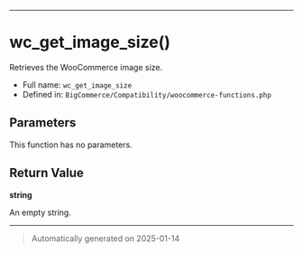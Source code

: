 ***

# wc_get_image_size()

Retrieves the WooCommerce image size.




* Full name: `wc_get_image_size`
* Defined in: `BigCommerce/Compatibility/woocommerce-functions.php`

## Parameters

This function has no parameters.

## Return Value

**string**

An empty string.

***
> Automatically generated on 2025-01-14
